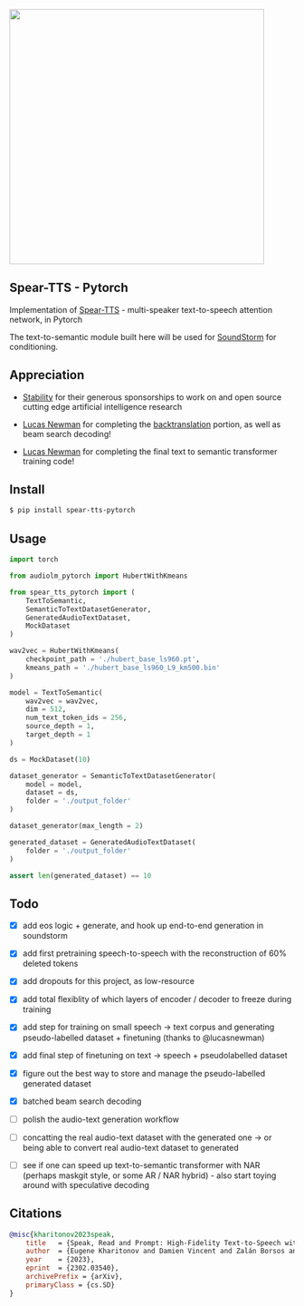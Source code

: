 <img src="./spear-tts.png" width="450px"></img>

## Spear-TTS - Pytorch

Implementation of <a href="https://arxiv.org/abs/2302.03540">Spear-TTS</a> - multi-speaker text-to-speech attention network, in Pytorch

The text-to-semantic module built here will be used for <a href="https://github.com/lucidrains/soundstorm-pytorch">SoundStorm</a> for conditioning.

## Appreciation

- <a href="https://stability.ai/">Stability</a> for their generous sponsorships to work on and open source cutting edge artificial intelligence research

- <a href="https://github.com/lucasnewman">Lucas Newman</a> for completing the <a href="https://github.com/lucidrains/spear-tts-pytorch/pull/4">backtranslation</a> portion, as well as beam search decoding!

- <a href="https://github.com/lucasnewman">Lucas Newman</a> for completing the final text to semantic transformer training code!

## Install

```bash
$ pip install spear-tts-pytorch
```

## Usage

```python
import torch

from audiolm_pytorch import HubertWithKmeans

from spear_tts_pytorch import (
    TextToSemantic,
    SemanticToTextDatasetGenerator,
    GeneratedAudioTextDataset,
    MockDataset
)

wav2vec = HubertWithKmeans(
    checkpoint_path = './hubert_base_ls960.pt',
    kmeans_path = './hubert_base_ls960_L9_km500.bin'
)

model = TextToSemantic(
    wav2vec = wav2vec,
    dim = 512,
    num_text_token_ids = 256,
    source_depth = 1,
    target_depth = 1
)

ds = MockDataset(10)

dataset_generator = SemanticToTextDatasetGenerator(
    model = model,
    dataset = ds,
    folder = './output_folder'
)

dataset_generator(max_length = 2)

generated_dataset = GeneratedAudioTextDataset(
    folder = './output_folder'
)

assert len(generated_dataset) == 10
```

## Todo

- [x] add eos logic + generate, and hook up end-to-end generation in soundstorm
- [x] add first pretraining speech-to-speech with the reconstruction of 60% deleted tokens
- [x] add dropouts for this project, as low-resource
- [x] add total flexiblity of which layers of encoder / decoder to freeze during training
- [x] add step for training on small speech -> text corpus and generating pseudo-labelled dataset + finetuning (thanks to @lucasnewman)
- [x] add final step of finetuning on text -> speech + pseudolabelled dataset
- [x] figure out the best way to store and manage the pseudo-labelled generated dataset
- [x] batched beam search decoding

- [ ] polish the audio-text generation workflow
- [ ] concatting the real audio-text dataset with the generated one -> or being able to convert real audio-text dataset to generated
- [ ] see if one can speed up text-to-semantic transformer with NAR (perhaps maskgit style, or some AR / NAR hybrid) - also start toying around with speculative decoding

## Citations

```bibtex
@misc{kharitonov2023speak,
    title   = {Speak, Read and Prompt: High-Fidelity Text-to-Speech with Minimal Supervision}, 
    author  = {Eugene Kharitonov and Damien Vincent and Zalán Borsos and Raphaël Marinier and Sertan Girgin and Olivier Pietquin and Matt Sharifi and Marco Tagliasacchi and Neil Zeghidour},
    year    = {2023},
    eprint  = {2302.03540},
    archivePrefix = {arXiv},
    primaryClass = {cs.SD}
}
```
